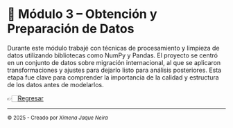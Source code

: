 # 🧹 Módulo 3 – Obtención y Preparación de Datos

Durante este módulo trabajé con técnicas de procesamiento y limpieza de datos utilizando bibliotecas como NumPy y Pandas. El proyecto se centró en un conjunto de datos sobre migración internacional, al que se aplicaron transformaciones y ajustes para dejarlo listo para análisis posteriores. Esta etapa fue clave para comprender la importancia de la calidad y estructura de los datos antes de modelarlos.

👉🏻[Regresar](https://github.com/AncorethaX/Portafolio-Bootcamp-Ciencia-de-Datos/tree/main)

---
<sub>© 2025 - Creado por *Ximena Jaque Neira*</sub>
